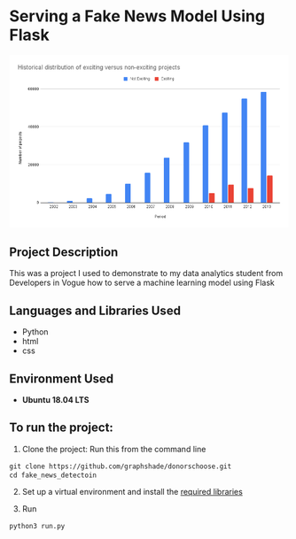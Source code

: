 # Serving a Fake News Model Using Flask

<img src="https://github.com/graphshade/donorschoose/blob/main/results/Historical%20distribution%20of%20exciting%20versus%20non-exciting%20projects.png" />

<h2>Project Description</h2>
This was a project I used to demonstrate to my data analytics student from Developers in Vogue how to serve a machine learning model using Flask

<h2>Languages and Libraries Used</h2>

- Python
- html
- css

<h2>Environment Used </h2>

- <b>Ubuntu 18.04 LTS</b>



<h2>To run the project:</h2>

<p align="left">
 
1. Clone the project: Run this from the command line
 
 ```commandline
 git clone https://github.com/graphshade/donorschoose.git
 cd fake_news_detectoin
 ```
 
2. Set up a virtual environment and install the [required libraries](https://github.com/graphshade/donorschoose/blob/main/requirements.txt)

3. Run  

```commandline
python3 run.py
  ```
